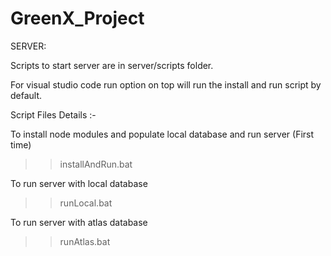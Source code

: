 # GreenX_Project

SERVER:

Scripts to start server are in server/scripts folder.

For visual studio code run option on top will run the install and run script by default.

Script Files Details :-

To install node modules and populate local database and run server (First time)

>> installAndRun.bat

To run server with local database

>> runLocal.bat

To run server with atlas database

>> runAtlas.bat
